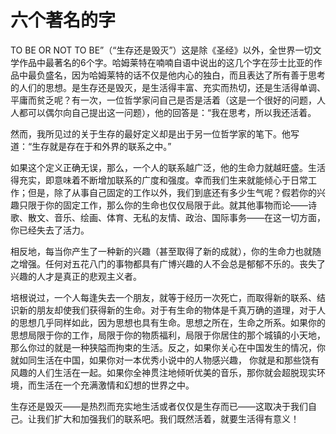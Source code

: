 # 六个著名的字

TO BE OR NOT TO BE”（“生存还是毁灭”）这是除《圣经》以外，全世界一切文学作品中最著名的6个字。哈姆莱特在喃喃自语中说出的这几个字在莎士比亚的作品中最负盛名，因为哈姆莱特的话不仅是他内心的独白，而且表达了所有善于思考的人们的思想。是生存还是毁灭，是生活得丰富、充实而热切，还是生活得单调、平庸而贫乏呢？有一次，一位哲学家问自己是否是活着（这是一个很好的问题，人人都可以偶尔向自己提出这一问题），他的回答是：“我在思考，所以我还活着。 

然而，我所见过的关于生存的最好定义却是出于另一位哲学家的笔下。他写道：“生存就是存在于和外界的联系之中。” 

如果这个定义正确无误，那么，一个人的联系越广泛，他的生命力就越旺盛。生活得充实，即意味着不断增加联系的广度和强度。幸而我们生来就能倾心于日常工作；但是，除了从事自己固定的工作以外，我们到底还有多少生气呢？假若你的兴趣只限于你的固定工作，那么你的生命也仅仅局限于此。就其他事物而论——诗歌、散文、音乐、绘画、体育、无私的友情、政治、国际事务——在这一切方面，你已经失去了活力。 

相反地，每当你产生了一种新的兴趣（甚至取得了新的成就），你的生命力也就随之增强。任何对五花八门的事物都具有广博兴趣的人不会总是郁郁不乐的。丧失了兴趣的人才是真正的悲观主义者。 

培根说过，一个人每逢失去一个朋友，就等于经历一次死亡，而取得新的联系、结识新的朋友却使我们获得新的生命。对于有生命的物体是千真万确的道理，对于人的思想几乎同样如此，因为思想也具有生命。思想之所在，生命之所系。如果你的思想局限于你的工作，局限于你的物质福利，局限于你居住的那个城镇的小天地，那么你过的就是一种狭隘而拘束的生活。反之，如果你关心在中国发生的情况，你就如同生活在中国，如果你对一本优秀小说中的人物感兴趣， 你就是和那些饶有风趣的人们生活在一起。如果你全神贯注地倾听优美的音乐，那你就会超脱现实环境，而生活在一个充满激情和幻想的世界之中。 

生存还是毁灭——是热烈而充实地生活或者仅仅是生存而已——这取决于我们自己。让我们扩大和加强我们的联系吧。我们既然活着，就要生活得有意义！
 